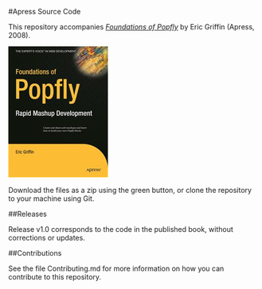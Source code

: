 #Apress Source Code

This repository accompanies [*Foundations of Popfly*](http://www.apress.com/9781590599518) by Eric Griffin (Apress, 2008).

![Cover image](9781590599518.jpg)

Download the files as a zip using the green button, or clone the repository to your machine using Git.

##Releases

Release v1.0 corresponds to the code in the published book, without corrections or updates.

##Contributions

See the file Contributing.md for more information on how you can contribute to this repository.
